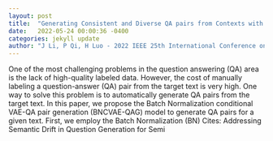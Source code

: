 ```yaml
---
layout: post
title:  "Generating Consistent and Diverse QA pairs from Contexts with BN Conditional VAE"
date:   2022-05-24 00:00:36 -0400
categories: jekyll update
author: "J Li, P Qi, H Luo - 2022 IEEE 25th International Conference on Computer , 2022"
---
```

One of the most challenging problems in the question answering (QA) area is the lack of high-quality labeled data. However, the cost of manually labeling a question-answer (QA) pair from the target text is very high. One way to solve this problem is to automatically generate QA pairs from the target text. In this paper, we propose the Batch Normalization conditional VAE-QA pair generation (BNCVAE-QAG) model to generate QA pairs for a given text. First, we employ the Batch Normalization (BN)  Cites: Addressing Semantic Drift in Question Generation for Semi